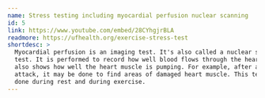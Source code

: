 ```yaml
---
name: Stress testing including myocardial perfusion nuclear scanning
id: 5
link: https://www.youtube.com/embed/28CYhgjrBLA
readmore: https://ufhealth.org/exercise-stress-test
shortdesc: >
  Myocardial perfusion is an imaging test. It's also called a nuclear stress
  test. It is performed to record how well blood flows through the heart. It
  also shows how well the heart muscle is pumping. For example, after a heart
  attack, it may be done to find areas of damaged heart muscle. This test may be
  done during rest and during exercise.
---
```

